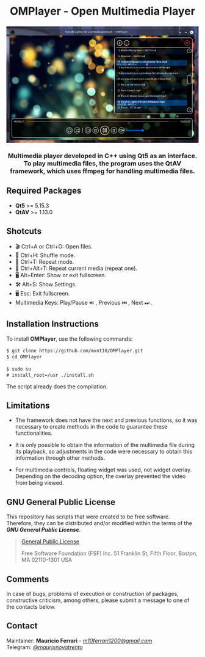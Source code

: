 <div align="center">
  <h1>OMPlayer - Open Multimedia Player</h1>
  <h3>
      <a><img src="https://raw.githubusercontent.com/mxnt10/OMPlayer/master/preview/preview.png" alt=""></a>
      <br/><br/>
      Multimedia player developed in C++ using Qt5 as an interface.
      To play multimedia files, the program uses the QtAV framework,
      which uses ffmpeg for handling multimedia files.
  </h3>
</div>

<h2>Required Packages</h2>

- <b>Qt5</b> >= 5.15.3
- <b>QtAV</b> >= 1.13.0

<h2>Shotcuts</h2>

- 🎬 Ctrl+A or Ctrl+O: Open files.
- 🔀 Ctrl+H: Shuffle mode.
- 🔁 Ctrl+T: Repeat mode.
- 🔂 Ctrl+Alt+T: Repeat current media (repeat one).
- 🖥️ Alt+Enter: Show or exit fullscreen.
- 🛠️ Alt+S: Show Settings.
- 🖥️ Esc: Exit fullscreen.
- Multimedia Keys: Play/Pause ⏯️️ , Previous ⏮️ , Next ⏭ .

<h2>Installation Instructions</h2>

To install <b>OMPlayer</b>, use the following commands:
```
$ git clone https://github.com/mxnt10/OMPlayer.git
$ cd OMPlayer

$ sudo su
# install_root=/usr ./install.sh
```
The script already does the compilation.

<h2>Limitations</h2>

- The framework does not have the next and previous functions,
so it was necessary to create methods in the code to guarantee these functionalities.

- It is only possible to obtain the information of the multimedia file during its playback,
so adjustments in the code were necessary to obtain this information through other methods.

- For multimedia controls, floating widget was used, not widget overlay. Depending on the decoding option,
the overlay prevented the video from being viewed.

<h2>GNU General Public License</h2>

This repository has scripts that were created to be free software.<br/>
Therefore, they can be distributed and/or modified within the terms of the <b><i>GNU General Public License</i></b>.

>
>[General Public License](https://pt.wikipedia.org/wiki/GNU_General_Public_License)
>
> Free Software Foundation (FSF) Inc. 51 Franklin St, Fifth Floor, Boston, MA 02110-1301 USA

<h2>Comments</h2>

In case of bugs, problems of execution or construction of packages, constructive criticism, among others,
please submit a message to one of the contacts below.

<h2>Contact</h2>

Maintainer: <b>Mauricio Ferrari</b> - <a href=""><i>m10ferrari1200@gmail.com</i></a><br/>
Telegram: <a href=""><i>@maurixnovatrento</i></a><br/>
